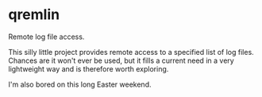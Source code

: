 # qremlin

Remote log file access.

This silly little project provides remote access to a specified list of log
files. Chances are it won't ever be used, but it fills a current need in a
very lightweight way and is therefore worth exploring.

I'm also bored on this long Easter weekend.
